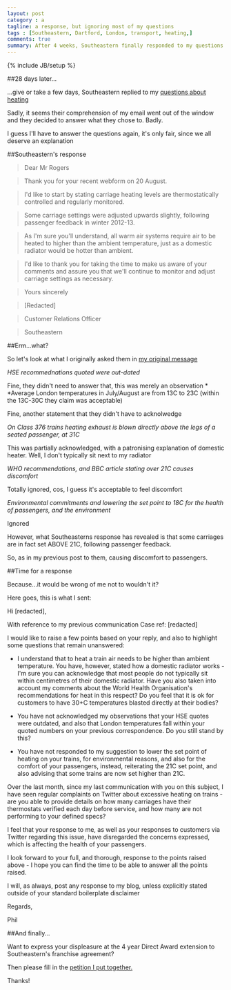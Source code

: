 ```yaml
---
layout: post
category : a
tagline: a response, but ignoring most of my questions
tags : [Southeastern, Dartford, London, transport, heating,]
comments: true
summary: After 4 weeks, Southeastern finally responded to my questions about heating. Well partly, ignoring most of the points. So I'll try again, cos...why not?
---
```


{% include JB/setup %}


##28 days later...

...give or take a few days, Southeastern replied to my [questions about heating](http://www.philrogers.me/0820a) 

Sadly, it seems their comprehension of my email went out of the window and they decided to answer what they chose to. Badly.

I guess I'll have to answer the questions again, it's only fair, since we all deserve an explanation

##Southeastern's response

>Dear Mr Rogers

>Thank you for your recent webform on 20 August.

>I'd like to start by stating carriage heating levels are thermostatically controlled and regularly monitored.

>Some carriage settings were adjusted upwards slightly, following passenger feedback in winter 2012-13.

>As I'm sure you'll understand, all warm air systems require air to be heated to higher than the ambient temperature, just as a domestic radiator would be hotter than ambient.

>I'd like to thank you for taking the time to make us aware of your comments and assure you that we'll continue to monitor and adjust carriage settings as necessary.

>Yours sincerely

>[Redacted]

>Customer Relations Officer

>Southeastern

##Erm...what?

So let's look at what I originally asked them in [my original message](http://www.philrogers.me/0820a) 

*HSE recommednations quoted were out-dated*

Fine, they didn't need to answer that, this was merely an observation
*
*Average London temperatures in July/August are from 13C to 23C (within the 13C-30C they claim was acceptable)

Fine, another statement that they didn't have to acknolwedge

*On Class 376 trains heating exhaust is blown directly above the legs of a seated passenger, at 31C*

This was partially acknowledged, with a patronising explanation of domestic heater. Well, I don't typically sit next to my radiator

*WHO recommendations, and BBC article stating over 21C causes discomfort*

Totally ignored, cos, I guess it's acceptable to feel discomfort

*Environmental commitments and lowering the set point to 18C for the health of passengers, and the environment*

Ignored

However, what Southeasterns response has revealed is that some carriages are in fact set ABOVE 21C, following passenger feedback.

So, as in my previous post to them, causing discomfort to passengers.

##Time for a response

Because...it would be wrong of me not to wouldn't it?

Here goes, this is what I sent:


Hi [redacted],

With reference to my previous communication Case ref: [redacted]

I would like to raise a few points based on your reply, and also to highlight some questions that remain unanswered:

- I understand that to heat a train air needs to be higher than ambient temperature. You have, however, stated how a domestic radiator works - I'm sure you can acknowledge that most people do not typically sit within centimetres of their domestic radiator.  Have you also taken into account my comments about the World Health Organisation's recommendations for heat in this respect? Do you feel that it is ok for customers to have 30+C temperatures blasted directly at their bodies?

- You have not acknowledged my observations that your HSE quotes were outdated, and also that London temperatures fall within your quoted numbers on your previous correspondence.  Do you still stand by this?

- You have not responded to my suggestion to lower the set point of heating on your trains, for environmental reasons, and also for the comfort of your passengers, instead, reiterating the 21C set point, and also advising that some trains are now set higher than 21C.

Over the last month, since my last communication with you on this subject, I have seen regular complaints on Twitter about excessive heating on trains - are you able to provide details on how many carriages have their thermostats verified each day before service, and how many are not performing to your defined specs?

I feel that your response to me, as well as your responses to customers via Twitter regarding this issue, have disregarded the concerns expressed, which is affecting the health of your passengers. 

I look forward to your full, and thorough, response to the points raised above - I hope you can find the time to be able to answer all the points raised.

I will, as always, post any response to my blog, unless explicitly stated outside of your standard boilerplate disclaimer

Regards,

Phil

##And finally...

Want to express your displeasure at the 4 year Direct Award extension to Southeastern's franchise agreement?

Then please fill in the [petition I put together.](https://www.change.org/p/claire-perry-department-for-transport-reconsider-direct-award-franchise-for-southeastern)

Thanks!
